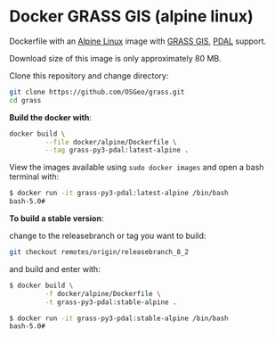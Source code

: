 # Docker GRASS GIS (alpine linux)

Dockerfile with an [Alpine Linux](https://www.alpinelinux.org/) image with
[GRASS GIS](https://grass.osgeo.org/), [PDAL](https://pdal.io) support.

Download size of this image is only approximately 80 MB.

Clone this repository and change directory:

```bash
git clone https://github.com/OSGeo/grass.git
cd grass
```

__Build the docker with__:

```bash
docker build \
         --file docker/alpine/Dockerfile \
         --tag grass-py3-pdal:latest-alpine .
```

View the images available using `sudo docker images` and open a bash terminal
with:

```bash
$ docker run -it grass-py3-pdal:latest-alpine /bin/bash
bash-5.0#
```

__To build a stable version__:

change to the releasebranch or tag you want to build:

```bash
git checkout remotes/origin/releasebranch_8_2
```

and build and enter with:

```bash
$ docker build \
         -f docker/alpine/Dockerfile \
         -t grass-py3-pdal:stable-alpine .

$ docker run -it grass-py3-pdal:stable-alpine /bin/bash
bash-5.0#
```

